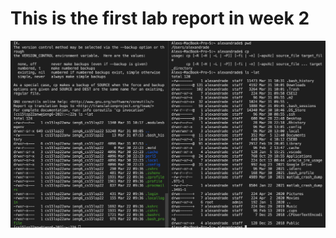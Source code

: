 # This is the first lab report in week 2

![This is an image from last week's lab](CSE15L_Lab1_SC.png)         